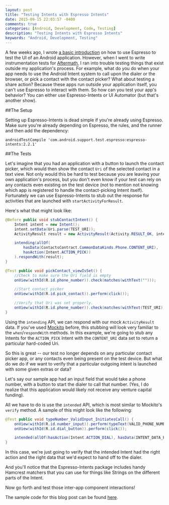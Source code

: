 ```yaml
---
layout: post
title: "Testing Intents with Espresso Intents"
date: 2015-09-15 22:03:57 -0400
comments: true
categories: [Android, Development, Code, Testing]
description: "Testing Intents with Espresso Intents"
keywords: "Android, Development, Testing"
---
```


A few weeks ago, I wrote [a basic introduction](http://michaelevans.org/blog/2015/08/03/using-espresso-for-easy-ui-testing/) on how to use Espresso to test the UI of an Android application. However, when I went to write instrumentation tests for [Aftermath](https://github.com/MichaelEvans/Aftermath), I ran into trouble testing things that exist outside my application's process. For example, what do you do when your app needs to use the Android Intent system to call upon the dialer or the browser, or pick a contact with the contact picker? What about testing a share action? Because these apps run outside your application itself, you can't use Espresso to interact with them. So how can you test your app's behavior? You can either use Espresso-Intents or UI Automator (but that's another show).

<!-- more -->

##The Setup

Setting up Espresso-Intents is dead simple if you're already using Espresso. Make sure you're already depending on Espresso, the rules, and the runner and then add the dependency:

```
androidTestCompile 'com.android.support.test.espresso:espresso-intents:2.2.1'
```

##The Tests

Let's imagine that you had an application with a button to launch the contact picker, which would then show the contact `Uri` of the selected contact in a text view. Not only would this be hard to test because you are leaving your own application's process, but you don't even know if your test can rely on any contacts even existing on the test device (not to mention not knowing which app is registered to handle the contact-picking Intent itself). Fortunately we can use Espresso-Intents to stub out the response for activities that are launched with `startActivityForResult`. 

Here's what that might look like:

```java
@Before public void stubContactIntent() {
    Intent intent = new Intent();
    intent.setData(Uri.parse(TEST_URI));
    ActivityResult result = new ActivityResult(Activity.RESULT_OK, intent);

    intending(allOf(
        hasData(ContactsContract.CommonDataKinds.Phone.CONTENT_URI),
        hasAction(Intent.ACTION_PICK))
    ).respondWith(result);
}

@Test public void pickContact_viewIsSet() {
	//Check to make sure the Uri field is empty
	onView(withId(R.id.phone_number)).check(matches(withText("")));

	//Start contact picker
	onView(withId(R.id.pick_contact)).perform(click());

	//Verify that Uri was set properly.
	onView(withId(R.id.phone_number)).check(matches(withText(TEST_URI)));
}
```

Using the `intending` API, we can respond with our mock `ActivityResult` data. If you've used [Mockito](http://mockito.org/) before, this stubbing will look very familiar to the `when`/`respondWith` methods. In this example, we're going to stub any Intents for the `ACTION_PICK` Intent with the `CONTENT_URI` data set to return a particular hard-coded Uri.

So this is great -- our test no longer depends on any particular contact picker app, or any contacts even being present on the test device. But what do we do if we want to verify that a particular outgoing intent is launched with some given extras or data?

Let's say our sample app had an input field that would take a phone number, with a button to start the dialer to call that number. (Yes, I do realize that this application would likely not receive any venture capital funding).

All we have to do is use the `intended` API, which is most similar to Mockito's `verify` method. A sample of this might look like the following: 

```java
@Test public void typeNumber_ValidInput_InitiatesCall() {
    onView(withId(R.id.number_input)).perform(typeText(VALID_PHONE_NUMBER), closeSoftKeyboard());
    onView(withId(R.id.dial_button)).perform(click());

    intended(allOf(hasAction(Intent.ACTION_DIAL), hasData(INTENT_DATA_PHONE_NUMBER)));
}
```

In this case, we're just going to verify that the intended Intent had the right action and the right data that we'd expect to hand off to the dialer.

And you'll notice that the Espresso-Intents package includes handy Hamcrest matchers that you can use for things like Strings on the different parts of the Intent.

Now go forth and test those inter-app component interactions!

The sample code for this blog post can be found [here](https://github.com/MichaelEvans/Espresso-Samples/tree/master/espresso-intents-sample).
